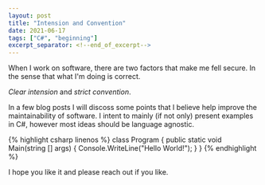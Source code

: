 ```yaml
---
layout: post
title: "Intension and Convention"
date: 2021-06-17
tags: ["C#", "beginning"]
excerpt_separator: <!--end_of_excerpt-->
---
```


When I work on software, there are two factors that make me fell secure. In the sense that what I'm doing is correct.

*Clear intension* and *strict convention*.
<!--end_of_excerpt-->
In a few blog posts I will discoss some points that I believe help improve
the maintainability of software. I intent to mainly (if not only) present 
examples in C#, however most ideas should be language agnostic.


{% highlight csharp linenos %}
class Program
{
    public static void Main(string [] args)
    {
        Console.WriteLine("Hello World!");
    }
}
{% endhighlight %}

I hope you like it and please reach out if you like.